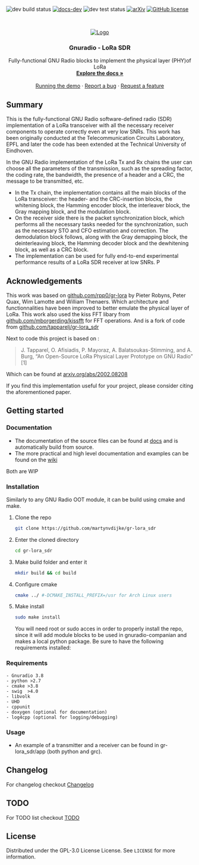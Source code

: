 ![dev build status](https://github.com/martynvdijke/gr-lora_sdr/workflows/dev%20build%20status/badge.svg)
[![docs-dev](https://github.com/martynvdijke/gr-lora_sdr/workflows/docs-dev/badge.svg)](https://martynvdijke.github.io/gr-lora_sdr/html/index.html)
![dev test status](https://github.com/martynvdijke/gr-lora_sdr/workflows/dev%20test%20status/badge.svg)
[![arXiv](https://img.shields.io/badge/arXiv-2002.08208-<COLOR>.svg)](https://arxiv.org/abs/2002.08208)
[![GitHub license](https://img.shields.io/badge/License-GPLv3-blue.svg)](https://github.com/martynvdijke/gr-lora_sdr/blob/dev/LICENSE)

<!-- PROJECT LOGO -->
<br />
<p align="center">
  <a href="https://github.com/martynvdijke/gr-lora_sdr/settings">
    <img src="https://martynvdijke.github.io/gr-lora_sdr/logo/logo-v2-github.png" alt="Logo">
  </a>

  <h3 align="center">Gnuradio - LoRa SDR</h3>

  <p align="center">
    Fully-functional GNU Radio blocks to implement the physical layer (PHY)of LoRa
    <br />
    <a href="https://martynvdijke.github.io/gr-lora_sdr/html/index.html"><strong>Explore the docs »</strong></a>
    <br />
    <br />
    <a href="https://github.com/martynvdijke/gr-lora_sdr/wiki">Running the demo</a>
    ·
    <a href="https://martynvdijke.github.io/gr-lora_sdr/issues">Report a bug</a>
    ·
    <a href="https://martynvdijke.github.io/gr-lora_sdr/issues">Request a feature</a>
  </p>
</p>

## Summary

This is the fully-functional GNU Radio software-defined radio (SDR) implementation of a LoRa transceiver with all the necessary receiver components to operate correctly even at very low SNRs. This work has been originally conducted at the Telecommunication Circuits Laboratory, EPFL and later the code has been extended at the Technical University of Eindhoven.

In the GNU Radio implementation of the LoRa Tx and Rx chains the user can choose all the parameters of the transmission, such as the spreading factor, the coding rate, the bandwidth, the presence of a header and a CRC, the message to be transmitted, etc.

- In the Tx chain, the implementation contains all the main blocks of the LoRa transceiver: the header- and the CRC-insertion blocks, the whitening block, the Hamming encoder block, the interleaver block, the Gray mapping block, and the modulation block.
- On the receiver side there is the packet synchronization block, which performs all the necessary tasks needed for the synchronization, such as the necessary STO and CFO estimation and correction. The demodulation block follows, along with the Gray demapping block, the deinterleaving block, the Hamming decoder block and the dewhitening block, as well as a CRC block.
- The implementation can be used for fully end-to-end experimental performance results of a LoRa SDR receiver at low SNRs.
P
## Acknowledgements

This work was based on [github.com/rpp0/gr-lora](https://github.com/rpp0/gr-lora) by Pieter Robyns, Peter Quax, Wim Lamotte and William Thenaers. Which architecture and functionnalities have been improved to better emulate the physical layer of LoRa.
This work also used the kiss FFT libary from [github.com/mborgerding/kissfft](https://github.com/mborgerding/kissfft) for FFT operations.
And is a fork of code from [github.com/tapparelj/gr-lora_sdr](https://github.com/tapparelj/gr-lora_sdr)

Next to code this project is based on :

> J. Tapparel, O. Afisiadis, P. Mayoraz, A. Balatsoukas-Stimming, and A. Burg, “An Open-Source LoRa Physical Layer Prototype on GNU Radio” [1]

Which can be found at [arxiv.org/abs/2002.08208](https://arxiv.org/abs/2002.08208)

If you find this implementation useful for your project, please consider citing the aforementioned paper.

## Getting started

### Documentation

- The documentation of the source files can be found at [docs](https://martynvdijke.github.io/gr-lora_sdr/html/index.htm) and is automatically build from source.
- The more practical and high level documentation and examples can be found on the [wiki](https://github.com/martynvdijke/gr-lora_sdr/wiki)

Both are WIP

### Installation

Similarly to any GNU Radio OOT module, it can be build using cmake and make.

1. Clone the repo
   ```sh
   git clone https://github.com/martynvdijke/gr-lora_sdr
   ```
2. Enter the cloned directory
   ```sh
   cd gr-lora_sdr
   ```
3. Make build folder and enter it
   ```sh
   mkdir build && cd build
   ```
4. Configure cmake
   ```sh
   cmake ../ #-DCMAKE_INSTALL_PREFIX=/usr for Arch Linux users
   ```
5. Make install
   ```sh
   sudo make install
   ```
   You will need root or sudo acces in order to properly install the repo, since it will add module blocks to be used in gnuradio-companian and makes a local python package. Be sure to have the following requirements installed:

### Requirements

    - Gnuradio 3.8
    - python >2.7
    - cmake >3.8
    - swig  >4.0
    - libvolk
    - UHD 
    - cppunit 
    - doxygen (optional for documentation)
    - log4cpp (optional for logging/debugging)

### Usage

- An example of a transmitter and a receiver can be found in gr-lora_sdr/app (both python and grc).

## Changelog
For changelog checkout [Changelog](CHANGELOG.md)
## TODO
For TODO list checkout [TODO](TODO.md)
## License

Distributed under the GPL-3.0 License License. See `LICENSE` for more information.
